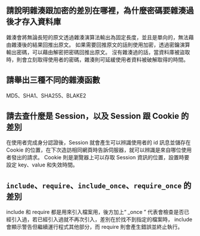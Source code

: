 ## 請說明雜湊跟加密的差別在哪裡，為什麼密碼要雜湊過後才存入資料庫
雜湊會將無論長短的原文透過雜湊演算法輸出為固定長度，並且是單向的，無法藉由雜湊後的結果回推出原文。
如果需要回推原文的話則使用加密，透過密鑰演算輸出密碼，可以藉由解密把密碼回推出原文。
沒有雜湊過的話，當資料庫被盜取時，則會立刻取得使用者的密碼，雜湊則可延緩使用者資料被破解取得的時間。

## 請舉出三種不同的雜湊函數
MD5、SHA1、SHA255、BLAKE2

## 請去查什麼是 Session，以及 Session 跟 Cookie 的差別
在使用者完成身分認證後，Session 就會產生可以辨識使用者的 id 訊息並儲存在 Cookie 的位置，在下次造訪相同網頁時告訴伺服器，就可以辨識是來自哪位使用者發出的請求。
Cookie 則是瀏覽器上可以存取 Session 資訊的位置，設置時要設定 key、value 和失效時間。

##  `include`、`require`、`include_once`、`require_once` 的差別
include 和 require 都是用來引入檔案用，後方加上“ _once ” 代表會檢查是否已經引入過，若已經引入過就不再次引入，差別在於找不到指定的檔案時， include 會顯示警告但繼續運行程式其他部分，而 require 則會產生錯誤並終止執行。